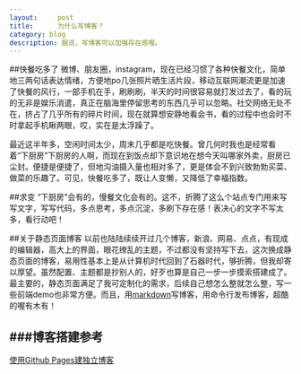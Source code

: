 ```yaml
---
layout:     post
title:      为什么写博客？
category: blog
description: 据说，写博客可以加强存在感喔。
---
```


##快餐吃多了
微博、朋友圈，instagram，现在已经习惯了各种快餐文化，简单地三两句话表达情绪，方便地po几张照片晒生活片段，移动互联网潮流更是加速了快餐的风行，一部手机在手，刷刷刷，半天的时间很容易就打发过去了，看的玩的无非是娱乐消遣，真正在脑海里停留思考的东西几乎可以忽略。社交网络无处不在，挤占了几乎所有的碎片时间，现在就算想安静地看会书，看的过程中也会时不时拿起手机瞅两眼，哎，实在是太浮躁了。

最近这半年多，空闲时间太少，周末几乎都是吃快餐。曾几何时我也是经常看着“下厨房”下厨房的人啊，而现在到饭点却下意识地在想今天叫哪家外卖，厨房已尘封。便捷是便捷了，但地沟油摄入量也相对多了，更是体会不到兴致勃勃买菜、做菜的乐趣了。可见，快餐吃多了，既让人变懒，又降低了幸福指数。

##求变
“下厨房”会有的，慢餐文化会有的。这不，折腾了这么个站点专门用来写写文字，写写代码，多点思考，多点沉淀，多刷下存在感！表决心的文字不写太多，看行动吧！

##关于静态页面博客
以前也陆陆续续开过几个博客，新浪、网易、点点，有现成的编辑器，高大上的界面，眼花缭乱的主题，不过都没有坚持写下去，这次换成静态页面的博客，易用性基本上是从计算机时代回到了石器时代，够折腾，但我却寄以厚望。虽然配置、主题都是抄别人的，好歹也算是自己一步一步摸索搭建成了。最主要的，静态页面满足了我可定制化的需求，后续自己想怎么整就怎么整，写一些前端demo也非常方便。而且，用[markdown][]写博客，用命令行发布博客，超酷的喔有木有！

###博客搭建参考
---
[使用Github Pages建独立博客][1]

[markdown]: http://wowubuntu.com/markdown
[1]: http://beiyuu.com/github-pages/